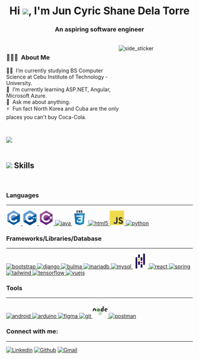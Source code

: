 <h1 align="center">Hi <img src="https://media.giphy.com/media/hvRJCLFzcasrR4ia7z/giphy.gif" width="35">, I'm Jun Cyric Shane Dela Torre</h1>
<h3 align="center">An aspiring software engineer</h3>
<br>

<img align="right" width=200px height=200px alt="side_sticker" src="https://media.giphy.com/media/TEnXkcsHrP4YedChhA/giphy.gif" />

### 👨🏻‍💻 &nbsp;About Me

👨‍💻 &nbsp;I’m currently studying BS Computer Science at Cebu Institute of Technology - University.\
🌱 &nbsp;I’m currently learning ASP.NET, Angular, Microsoft Azure.\
💬 &nbsp;Ask me about anything.\
⚡ &nbsp;Fun fact North Korea and Cuba are the only places you can't buy Coca-Cola.


<br>

<img src="https://user-images.githubusercontent.com/73097560/115834477-dbab4500-a447-11eb-908a-139a6edaec5c.gif"><br><br>  


## <img src="https://media2.giphy.com/media/QssGEmpkyEOhBCb7e1/giphy.gif?cid=ecf05e47a0n3gi1bfqntqmob8g9aid1oyj2wr3ds3mg700bl&rid=giphy.gif" width ="25"><b> Skills</b>
<br>

### Languages

---

<a href="https://www.cprogramming.com/" target="_blank" rel="noreferrer"> 
<img src="https://raw.githubusercontent.com/devicons/devicon/master/icons/c/c-original.svg" alt="c" width="40" height="40"/> 
</a> 
<a href="https://www.w3schools.com/cpp/" target="_blank" rel="noreferrer"> 
<img src="https://raw.githubusercontent.com/devicons/devicon/master/icons/cplusplus/cplusplus-original.svg" alt="cplusplus" width="40" height="40"/> 
</a> 
<a href="https://www.w3schools.com/cs/" target="_blank" rel="noreferrer"> 
<img src="https://raw.githubusercontent.com/devicons/devicon/master/icons/csharp/csharp-original.svg" alt="csharp" width="40" height="40"/> 
</a>
<a href="https://www.java.com" target="_blank" rel="noreferrer"> 
<img src="https://github.com/Scar1109/skill-icons/blob/main/icons/Java-Light.svg" alt="java" width="40" height="40"/> 
</a>
<a href="https://www.w3schools.com/css/" target="_blank" rel="noreferrer"> 
<img src="https://raw.githubusercontent.com/devicons/devicon/master/icons/css3/css3-original-wordmark.svg" alt="css3" width="40" height="40"/> 
</a>
<a href="https://www.w3.org/html/" target="_blank" rel="noreferrer"> 
<img src="https://github.com/Scar1109/skill-icons/blob/main/icons/HTML.svg" alt="html5" width="40" height="40"/> 
</a>
<a href="https://developer.mozilla.org/en-US/docs/Web/JavaScript" target="_blank" rel="noreferrer"> 
<img src="https://raw.githubusercontent.com/devicons/devicon/master/icons/javascript/javascript-original.svg" alt="javascript" width="40" height="40"/> 
</a>
<a href="https://www.python.org" target="_blank" rel="noreferrer"> 
<img src="https://github.com/Scar1109/skill-icons/blob/main/icons/Python-Light.svg" alt="python" width="40" height="40"/> 
</a>

### Frameworks/Libraries/Database

---

<p align="left">
<a href="https://getbootstrap.com" target="_blank" rel="noreferrer"> 
<img src="https://github.com/Scar1109/skill-icons/blob/main/icons/Bootstrap.svg" alt="bootstrap" width="40" height="40"/> 
</a>
<a href="https://www.djangoproject.com/" target="_blank" rel="noreferrer"> 
<img src="https://cdn.worldvectorlogo.com/logos/django.svg" alt="django" width="40" height="40"/> 
</a> 
<a href="https://bulma.io/" target="_blank" rel="noreferrer"> 
<img src="https://raw.githubusercontent.com/gilbarbara/logos/804dc257b59e144eaca5bc6ffd16949752c6f789/logos/bulma.svg" alt="bulma" width="40" height="40"/> 
</a>
<a href="https://mariadb.org/" target="_blank" rel="noreferrer"> 
<img src="https://www.vectorlogo.zone/logos/mariadb/mariadb-icon.svg" alt="mariadb" width="40" height="40"/> 
</a> 
<a href="https://www.mysql.com/" target="_blank" rel="noreferrer"> 
<img src="https://github.com/Scar1109/skill-icons/blob/main/icons/MySQL-Light.svg" alt="mysql" width="40" height="40"/> 
</a>
<a href="https://pandas.pydata.org/" target="_blank" rel="noreferrer"> 
<img src="https://raw.githubusercontent.com/devicons/devicon/2ae2a900d2f041da66e950e4d48052658d850630/icons/pandas/pandas-original.svg" alt="pandas" width="40" height="40"/> 
</a>
<a href="https://reactjs.org/" target="_blank" rel="noreferrer"> 
<img src="https://github.com/Scar1109/skill-icons/blob/main/icons/React-Light.svg" alt="react" width="40" height="40"/> 
</a>
<a href="https://spring.io/" target="_blank" rel="noreferrer"> 
<img src="https://www.vectorlogo.zone/logos/springio/springio-icon.svg" alt="spring" width="40" height="40"/> 
</a> 
<a href="https://tailwindcss.com/" target="_blank" rel="noreferrer"> 
<img src="https://github.com/Scar1109/skill-icons/blob/main/icons/TailwindCSS-Light.svg" alt="tailwind" width="40" height="40"/> 
</a> 
<a href="https://www.tensorflow.org" target="_blank" rel="noreferrer"> 
<img src="https://github.com/Scar1109/skill-icons/blob/main/icons/TensorFlow-Light.svg" alt="tensorflow" width="40" height="40"/> 
</a> 
<a href="https://vuejs.org/" target="_blank" rel="noreferrer"> 
<img src="https://github.com/Scar1109/skill-icons/blob/main/icons/VueJS-Light.svg" alt="vuejs" width="40" height="40"/> 
</a>
</p>

### Tools

---

<p align="left"> 
<a href="https://developer.android.com" target="_blank" rel="noreferrer"> 
<img src="https://github.com/Scar1109/skill-icons/blob/main/icons/AndroidStudio-Light.svg" alt="android" width="40" height="40"/> 
</a> 
<a href="https://www.arduino.cc/" target="_blank" rel="noreferrer"> 
<img src="https://cdn.worldvectorlogo.com/logos/arduino-1.svg" alt="arduino" width="40" height="40"/> 
</a>
<a href="https://www.figma.com/" target="_blank" rel="noreferrer"> 
<img src="https://www.vectorlogo.zone/logos/figma/figma-icon.svg" alt="figma" width="40" height="40"/> 
</a> 
<a href="https://git-scm.com/" target="_blank" rel="noreferrer"> 
<img src="https://www.vectorlogo.zone/logos/git-scm/git-scm-icon.svg" alt="git" width="40" height="40"/> 
</a>
<a href="https://nodejs.org" target="_blank" rel="noreferrer"> 
<img src="https://raw.githubusercontent.com/devicons/devicon/master/icons/nodejs/nodejs-original-wordmark.svg" alt="nodejs" width="40" height="40"/> 
</a>
<a href="https://postman.com" target="_blank" rel="noreferrer"> 
<img src="https://www.vectorlogo.zone/logos/getpostman/getpostman-icon.svg" alt="postman" width="40" height="40"/> 
</a>
</p>


### Connect with me:

---

<p align="left">
  <a href="https://www.linkedin.com/in/jun-cyric-shane-dela-torre-0b1041268/"><img alt="Linkedin" title="Shane Dela Torre Linkedin" src="https://img.shields.io/badge/LinkedIn-0077B5?style=for-the-badge&logo=linkedin&logoColor=white"></a>
  <a href="https://github.com/ShaneDT1126"><img alt="Github" title="Shane Dela Torre Github" src="https://img.shields.io/badge/GitHub-100000?style=for-the-badge&logo=github&logoColor=white"></a>
  <a href="shanedelatorre2412@gmail.com"><img alt="Gmail" title="Shane Dela Torre Gmail" src="https://img.shields.io/badge/Gmail-D14836?style=for-the-badge&logo=gmail&logoColor=white"></a>
 </p>
